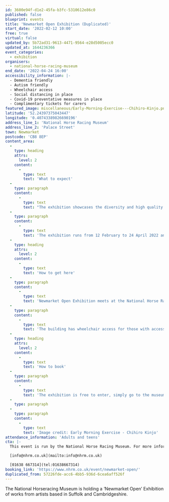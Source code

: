 ```yaml
---
id: 3600e94f-d1e2-45fa-b3fc-5310612e86c0
published: false
blueprint: events
title: 'Newmarket Open Exhibition (Duplicated)'
start_date: '2022-02-12 10:00'
free: true
virtual: false
updated_by: 5b72ad31-9613-4471-9564-e28d5005ecc0
updated_at: 1644236366
event_categories:
  - exhibition
organisers:
  - national-horse-racing-museum
end_date: '2022-04-24 16:00'
accessibility_information: |-
  - Dementia friendly 
  - Autism friendly
  - Wheelchair access
  - Social distancing in place 
  - Covid-19 preventative measures in place 
  - Complimentary tickets for carers
featured_image: miscellaneous/Early-Morning-Exercise---Chihiro-Kinjo.png
latitude: '52.24397375043447'
longitude: '0.40743389826690196'
address_line_1: 'National Horse Racing Museum'
address_line_2: 'Palace Street'
town: Newmarket
postcode: 'CB8 8EP'
content_area:
  -
    type: heading
    attrs:
      level: 2
    content:
      -
        type: text
        text: 'What to expect'
  -
    type: paragraph
    content:
      -
        type: text
        text: "The exhibition showcases the diversity and high quality of creative work being produced in the region and are available to purchase from £75 – we hope you'll find a piece that you love! The artworks show a great variety of media and subject matter, and the selection panel made choices in the hope that the exhibition will delight and challenge visitors. "
  -
    type: paragraph
    content:
      -
        type: text
        text: 'The exhibition runs from 12 February to 24 April 2022 and is free to visit.'
  -
    type: heading
    attrs:
      level: 2
    content:
      -
        type: text
        text: 'How to get here'
  -
    type: paragraph
    content:
      -
        type: text
        text: 'Newmarket Open Exhibition meets at the National Horse Racing Museum, Palace Street, Newmarket, CB8 8EP.'
  -
    type: paragraph
    content:
      -
        type: text
        text: 'The building has wheelchair access for those with accessibility needs.'
  -
    type: heading
    attrs:
      level: 2
    content:
      -
        type: text
        text: 'How to book'
  -
    type: paragraph
    content:
      -
        type: text
        text: 'The exhibition is free to enter, simply go to the museum shop for a wristband.'
  -
    type: paragraph
  -
    type: paragraph
    content:
      -
        type: text
        text: 'Image credit: Early Morning Exercise - Chihiro Kinjo'
attendance_information: 'Adults and teens'
cta: |-
  This event is run by the National Horse Racing Museum. For more information please get in touch via:

  [info@nhrm.co.uk](mailto:info@nhrm.co.uk)

  [01638 667314](tel:01638667314)
booking_link: 'https://www.nhrm.co.uk/event/newmarket-open/'
duplicated_from: 57226fde-acc6-4bb5-936d-6cea6aff526f
---
```

The National Horseracing Museum is holding a ‘Newmarket Open’ Exhibition of works from artists based in Suffolk and Cambridgeshire.